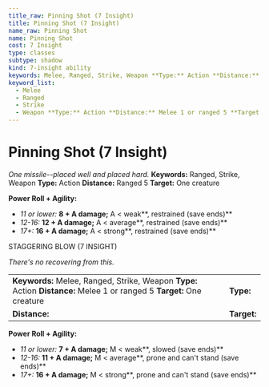 ```yaml
---
title_raw: Pinning Shot (7 Insight)
title: Pinning Shot (7 Insight)
name_raw: Pinning Shot
name: Pinning Shot
cost: 7 Insight
type: classes
subtype: shadow
kind: 7-insight ability
keywords: Melee, Ranged, Strike, Weapon **Type:** Action **Distance:** Melee 1 or ranged 5 **Target:** One creature
keyword_list:
  - Melee
  - Ranged
  - Strike
  - Weapon **Type:** Action **Distance:** Melee 1 or ranged 5 **Target:** One creature
---
```


# Pinning Shot (7 Insight)

*One missile--placed well and placed hard.* **Keywords:** Ranged, Strike, Weapon **Type:** Action **Distance:** Ranged 5 **Target:** One creature

**Power Roll + Agility:**

- *11 or lower:* **8 + A damage;** A \< weak\*\*, restrained (save ends)\*\*
- *12-16:* **12 + A damage;** A \< average\*\*, restrained (save ends)\*\*
- *17+:* **16 + A damage;** A \< strong\*\*, restrained (save ends)\*\*

STAGGERING BLOW (7 INSIGHT)

*There's no recovering from this.*

|                                                                                                                         |             |
| :---------------------------------------------------------------------------------------------------------------------- | :---------- |
| **Keywords:** Melee, Ranged, Strike, Weapon **Type:** Action **Distance:** Melee 1 or ranged 5 **Target:** One creature | **Type:**   |
| **Distance:**                                                                                                           | **Target:** |

**Power Roll + Agility:**

- *11 or lower:* **7 + A damage;** M \< weak\*\*, slowed (save ends)\*\*
- *12-16:* **11 + A damage;** M \< average\*\*, prone and can't stand (save ends)\*\*
- *17+:* **16 + A damage;** M \< strong\*\*, prone and can't stand (save ends)\*\*
